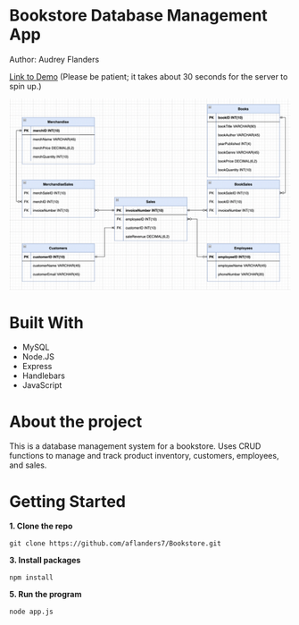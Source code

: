 # Bookstore Database Management App
Author: Audrey Flanders

[Link to Demo](https://bookstoredbms.onrender.com/)    (Please be patient; it takes about 30 seconds for the server to spin up.)

![scehma](/public/images/schema.png)

# Built With
* MySQL
* Node.JS
* Express
* Handlebars
* JavaScript

# About the project
This is a database management system for a bookstore. Uses CRUD functions to manage and track product inventory, customers, employees, and sales.

# Getting Started
**1. Clone the repo**

    git clone https://github.com/aflanders7/Bookstore.git
  
**3. Install packages**

    npm install
   
**5. Run the program**

    node app.js
